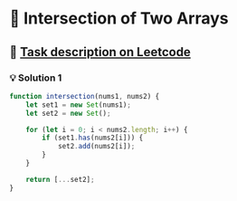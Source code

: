# 📝 Intersection of Two Arrays

## 🔗 [Task description on Leetcode](https://leetcode.com/problems/intersection-of-two-arrays/description/)

### 💡 Solution 1

```javascript
function intersection(nums1, nums2) {
	let set1 = new Set(nums1);
	let set2 = new Set();

	for (let i = 0; i < nums2.length; i++) {
		if (set1.has(nums2[i])) {
			set2.add(nums2[i]);
		}
	}

	return [...set2];
}
```
